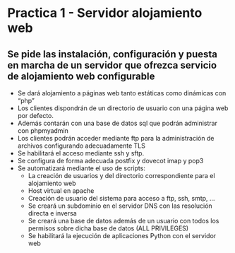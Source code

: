 # Practica 1 - Servidor alojamiento web

## Se pide las instalación, configuración y puesta en marcha de un servidor que ofrezca servicio de alojamiento web configurable

* Se dará alojamiento a páginas web tanto estáticas como dinámicas con “php”
* Los clientes dispondrán de un directorio de usuario con una página web por defecto.
* Además contarán con una base de datos sql que podrán administrar con phpmyadmin
* Los clientes podrán acceder mediante ftp para la administración de archivos configurando adecuadamente TLS
* Se habilitará el acceso mediante ssh y sftp.
* Se configura de forma adecuada postfix y dovecot imap y pop3
* Se automatizará mediante el uso de scripts:
    * La creación de usuarios y del directorio correspondiente para el alojamiento web
    * Host virtual en apache
    * Creación de usuario del sistema para acceso a ftp, ssh, smtp, …
    * Se creará un subdominio en el servidor DNS con las resolución directa e inversa
    * Se creará una base de datos además de un usuario con todos los permisos sobre dicha base de datos (ALL PRIVILEGES)
    * Se habilitará la ejecución de aplicaciones Python con el servidor web
